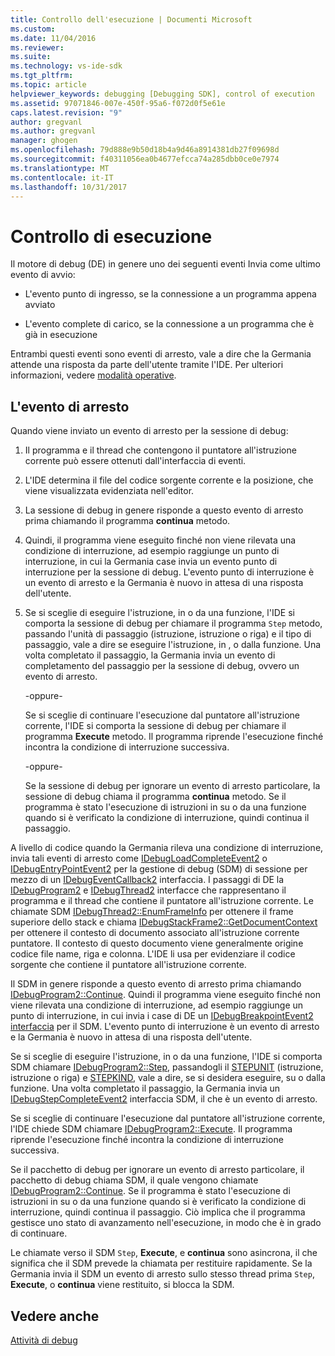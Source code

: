 ```yaml
---
title: Controllo dell'esecuzione | Documenti Microsoft
ms.custom: 
ms.date: 11/04/2016
ms.reviewer: 
ms.suite: 
ms.technology: vs-ide-sdk
ms.tgt_pltfrm: 
ms.topic: article
helpviewer_keywords: debugging [Debugging SDK], control of execution
ms.assetid: 97071846-007e-450f-95a6-f072d0f5e61e
caps.latest.revision: "9"
author: gregvanl
ms.author: gregvanl
manager: ghogen
ms.openlocfilehash: 79d888e9b50d18b4a9d46a8914381db27f09698d
ms.sourcegitcommit: f40311056ea0b4677efcca74a285dbb0ce0e7974
ms.translationtype: MT
ms.contentlocale: it-IT
ms.lasthandoff: 10/31/2017
---
```

# <a name="control-of-execution"></a>Controllo di esecuzione
Il motore di debug (DE) in genere uno dei seguenti eventi Invia come ultimo evento di avvio:  
  
-   L'evento punto di ingresso, se la connessione a un programma appena avviato  
  
-   L'evento complete di carico, se la connessione a un programma che è già in esecuzione  
  
 Entrambi questi eventi sono eventi di arresto, vale a dire che la Germania attende una risposta da parte dell'utente tramite l'IDE. Per ulteriori informazioni, vedere [modalità operative](../../extensibility/debugger/operational-modes.md).  
  
## <a name="stopping-event"></a>L'evento di arresto  
 Quando viene inviato un evento di arresto per la sessione di debug:  
  
1.  Il programma e il thread che contengono il puntatore all'istruzione corrente può essere ottenuti dall'interfaccia di eventi.  
  
2.  L'IDE determina il file del codice sorgente corrente e la posizione, che viene visualizzata evidenziata nell'editor.  
  
3.  La sessione di debug in genere risponde a questo evento di arresto prima chiamando il programma **continua** metodo.  
  
4.  Quindi, il programma viene eseguito finché non viene rilevata una condizione di interruzione, ad esempio raggiunge un punto di interruzione, in cui la Germania case invia un evento punto di interruzione per la sessione di debug. L'evento punto di interruzione è un evento di arresto e la Germania è nuovo in attesa di una risposta dell'utente.  
  
5.  Se si sceglie di eseguire l'istruzione, in o da una funzione, l'IDE si comporta la sessione di debug per chiamare il programma `Step` metodo, passando l'unità di passaggio (istruzione, istruzione o riga) e il tipo di passaggio, vale a dire se eseguire l'istruzione, in , o dalla funzione. Una volta completato il passaggio, la Germania invia un evento di completamento del passaggio per la sessione di debug, ovvero un evento di arresto.  
  
     -oppure-  
  
     Se si sceglie di continuare l'esecuzione dal puntatore all'istruzione corrente, l'IDE si comporta la sessione di debug per chiamare il programma **Execute** metodo. Il programma riprende l'esecuzione finché incontra la condizione di interruzione successiva.  
  
     -oppure-  
  
     Se la sessione di debug per ignorare un evento di arresto particolare, la sessione di debug chiama il programma **continua** metodo. Se il programma è stato l'esecuzione di istruzioni in su o da una funzione quando si è verificato la condizione di interruzione, quindi continua il passaggio.  
  
 A livello di codice quando la Germania rileva una condizione di interruzione, invia tali eventi di arresto come [IDebugLoadCompleteEvent2](../../extensibility/debugger/reference/idebugloadcompleteevent2.md) o [IDebugEntryPointEvent2](../../extensibility/debugger/reference/idebugentrypointevent2.md) per la gestione di debug (SDM) di sessione per mezzo di un [IDebugEventCallback2](../../extensibility/debugger/reference/idebugeventcallback2.md) interfaccia. I passaggi di DE la [IDebugProgram2](../../extensibility/debugger/reference/idebugprogram2.md) e [IDebugThread2](../../extensibility/debugger/reference/idebugthread2.md) interfacce che rappresentano il programma e il thread che contiene il puntatore all'istruzione corrente. Le chiamate SDM [IDebugThread2::EnumFrameInfo](../../extensibility/debugger/reference/idebugthread2-enumframeinfo.md) per ottenere il frame superiore dello stack e chiama [IDebugStackFrame2::GetDocumentContext](../../extensibility/debugger/reference/idebugstackframe2-getdocumentcontext.md) per ottenere il contesto di documento associato all'istruzione corrente puntatore. Il contesto di questo documento viene generalmente origine codice file name, riga e colonna. L'IDE li usa per evidenziare il codice sorgente che contiene il puntatore all'istruzione corrente.  
  
 Il SDM in genere risponde a questo evento di arresto prima chiamando [IDebugProgram2::Continue](../../extensibility/debugger/reference/idebugprogram2-continue.md). Quindi il programma viene eseguito finché non viene rilevata una condizione di interruzione, ad esempio raggiunge un punto di interruzione, in cui invia i case di DE un [IDebugBreakpointEvent2 interfaccia](../../extensibility/debugger/reference/idebugbreakpointevent2.md) per il SDM. L'evento punto di interruzione è un evento di arresto e la Germania è nuovo in attesa di una risposta dell'utente.  
  
 Se si sceglie di eseguire l'istruzione, in o da una funzione, l'IDE si comporta SDM chiamare [IDebugProgram2::Step](../../extensibility/debugger/reference/idebugprogram2-step.md), passandogli il [STEPUNIT](../../extensibility/debugger/reference/stepunit.md) (istruzione, istruzione o riga) e [ STEPKIND](../../extensibility/debugger/reference/stepkind.md), vale a dire, se si desidera eseguire, su o dalla funzione. Una volta completato il passaggio, la Germania invia un [IDebugStepCompleteEvent2](../../extensibility/debugger/reference/idebugstepcompleteevent2.md) interfaccia SDM, il che è un evento di arresto.  
  
 Se si sceglie di continuare l'esecuzione dal puntatore all'istruzione corrente, l'IDE chiede SDM chiamare [IDebugProgram2::Execute](../../extensibility/debugger/reference/idebugprogram2-execute.md). Il programma riprende l'esecuzione finché incontra la condizione di interruzione successiva.  
  
 Se il pacchetto di debug per ignorare un evento di arresto particolare, il pacchetto di debug chiama SDM, il quale vengono chiamate [IDebugProgram2::Continue](../../extensibility/debugger/reference/idebugprogram2-continue.md). Se il programma è stato l'esecuzione di istruzioni in su o da una funzione quando si è verificato la condizione di interruzione, quindi continua il passaggio. Ciò implica che il programma gestisce uno stato di avanzamento nell'esecuzione, in modo che è in grado di continuare.  
  
 Le chiamate verso il SDM `Step`, **Execute**, e **continua** sono asincrona, il che significa che il SDM prevede la chiamata per restituire rapidamente. Se la Germania invia il SDM un evento di arresto sullo stesso thread prima `Step`, **Execute**, o **continua** viene restituito, si blocca la SDM.  
  
## <a name="see-also"></a>Vedere anche  
 [Attività di debug](../../extensibility/debugger/debugging-tasks.md)